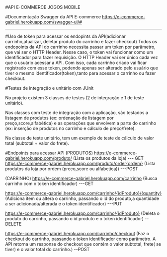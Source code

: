 #API E-COMMERCE JOGOS MOBILE

#Documentação Swagger da API E-commerce
https://e-commerce-gabriel.herokuapp.com/swagger-ui/#
____________________________________________________________________
#Uso de token para acessar os endopints da API(adicionar carrinho,atualizar, deletar produto do carrinho e fazer checkout)
Todos os endopoints da API do carrinho necessita passar um token por parâmetro, que vai ser o HTTP Header. Nesse caso, o token vai funcionar como um identificador para fazer requisição.
O HTTP Header vai ser único cada vez que o usuário acessar a API. Com isso, cada carrinho criado vai ficar registrado com esse token, podendo apenas ser alterado pelo usuário que tiver o mesmo identificador(token),tanto para acessar o carrinho ou fazer checkout.

#Testes de integração e unitário com JUnit

No projeto existem 3 classes de testes (2 de integração e 1 de teste unitário).

Nas classes com teste de integração com a aplicação, são testados a listagem de produtos (ex: ordenação de listagem por preço,score,alfabética) e as operações que envolvem a parte do carrinho (ex: inserção de produtos no carrinho e cálculo de preço/frete).

Na classe de teste unitário, tem um exemplo de teste de cálculo de valor total (subtotal + valor do frete).

#Endpoints para acessar API
(PRODUTOS)
https://e-commerce-gabriel.herokuapp.com/produto/ (Lista os produtos da loja) --- GET
https://e-commerce-gabriel.herokuapp.com/produto/order{ordem} (Lista produtos da loja por ordem (preco,score ou alfabetica)) ---POST

(CARRINHO)
https://e-commerce-gabriel.herokuapp.com/carrinho (Busca carrinho com o token identificador) ---GET

https://e-commerce-gabriel.herokuapp.com/carrinho/{idProduto}/{quantity} (Adiciona item ou altera o carrinho, passando o id do produto,a quantidade a ser adicionada/alterada e o token identificador) ---PUT

https://e-commerce-gabriel.herokuapp.com/carrinho/{idProduto} (Deleta o produto do carrinho, passando o id produto e o token identificador) -- DELETE

https://e-commerce-gabriel.herokuapp.com/carrinho/checkout (Faz o checkout do carrinho, passando o token identificador como parâmetro. A API retorna um response do checkout que contém o valor subtotal, frete( se tiver) e o valor total do carrinho.) --POST

